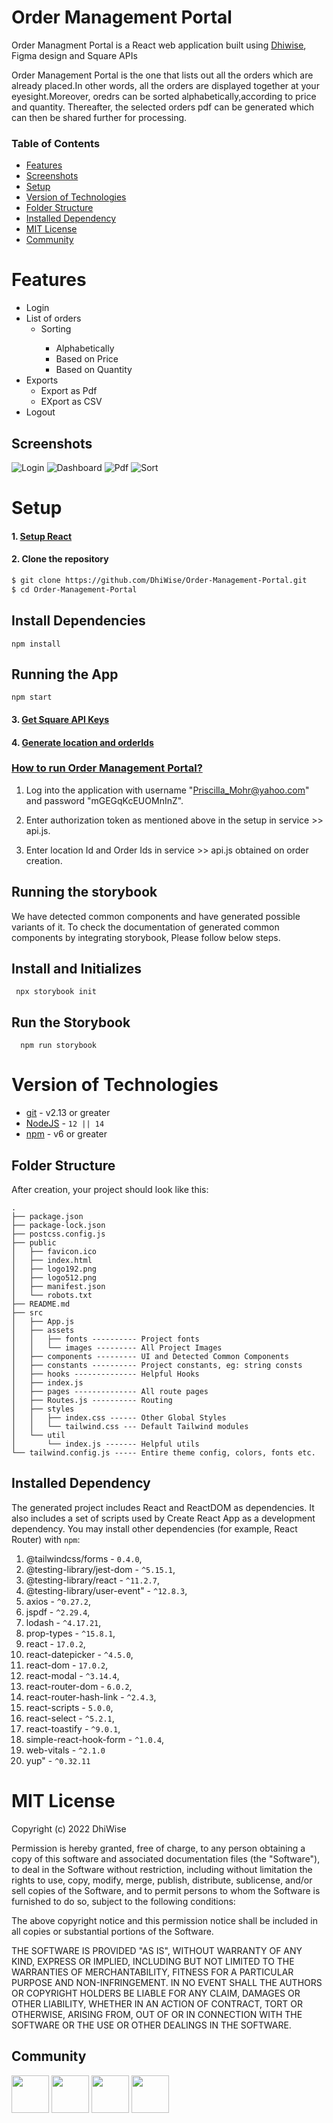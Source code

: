 # Order Management Portal 
Order Managment Portal is a React web application built using [Dhiwise](dhiwise.com), Figma design and Square APIs

Order Management Portal is the one that lists out all the orders which are already placed.In other words, all the orders are displayed together at your eyesight.Moreover, oredrs can be sorted alphabetically,according to price and quantity.
Thereafter, the selected orders pdf can be generated which can then be shared further for processing.

### Table of Contents
- [Features](#features)
- [Screenshots](#screenshots)
- [Setup](#setup)
- [Version of Technologies](#version-of-technologies)
- [Folder Structure](#folder-structure)
- [Installed Dependency](#installed-dependency)
- [MIT License](#mit-license)
- [Community](#community)


# Features
<ul>
<li>Login</li>
<li>
List of orders
<ul>
<li>Sorting</li>
<ul>
<li>Alphabetically </li>
<li>Based on Price </li>
<li>Based on Quantity </li>
</ul>
</ul>
</li>
<li>Exports
<ul>
<li>Export as Pdf</li>
<li>EXport as CSV</li>
</ul>
</li>
<li>Logout</li>
</ul>

## Screenshots
![Login](https://github.com/DhiWise/Order-Management-Portal/blob/master/src/assets/images/login.png) 
![Dashboard](https://github.com/DhiWise/Order-Management-Portal/blob/master/src/assets/images/dashboard.png) 
![Pdf](https://github.com/DhiWise/Order-Management-Portal/blob/master/src/assets/images/pdf.png) 
![Sort](https://github.com/DhiWise/Order-Management-Portal/blob/master/src/assets/images/filter.png) 

# Setup

#### 1. [Setup React](https://reactjs.org/docs/getting-started.html)


#### 2. Clone the repository
```sh
$ git clone https://github.com/DhiWise/Order-Management-Portal.git
$ cd Order-Management-Portal
```
## Install Dependencies

    npm install
## Running the App

    npm start

#### 3. [Get Square API Keys](https://developer.squareup.com/apps)

#### 4. [Generate location and orderIds](https://developer.squareup.com/docs/orders-api/create-orders)



<h3><u>How to run Order Management Portal?</u></h3>

  1. Log into the application with username "Priscilla_Mohr@yahoo.com" and password "mGEGqKcEUOMnInZ".

  2. Enter authorization token as mentioned above in the setup in service >> api.js.

  3. Enter location Id and Order Ids in service >> api.js obtained on order creation.
## Running the storybook

We have detected common components and have generated possible variants of it. To check the documentation of generated common components by integrating storybook, Please follow below steps.

## Install and Initializes

     npx storybook init

## Run the Storybook

      npm run storybook
 
# Version of Technologies

- [git](https://git-scm.com/) - v2.13 or greater
- [NodeJS](https://nodejs.org/en/) - `12 || 14 `
- [npm](https://www.npmjs.com/) - v6 or greater

## Folder Structure

After creation, your project should look like this:

```
.
├── package.json
├── package-lock.json
├── postcss.config.js
├── public
│   ├── favicon.ico
│   ├── index.html
│   ├── logo192.png
│   ├── logo512.png
│   ├── manifest.json
│   └── robots.txt
├── README.md
├── src
│   ├── App.js
│   ├── assets
│   │   ├── fonts ---------- Project fonts
│   │   └── images --------- All Project Images
│   ├── components --------- UI and Detected Common Components
│   ├── constants ---------- Project constants, eg: string consts
│   ├── hooks -------------- Helpful Hooks
│   ├── index.js
│   ├── pages -------------- All route pages
│   ├── Routes.js ---------- Routing
│   ├── styles
│   │   ├── index.css ------ Other Global Styles
│   │   └── tailwind.css --- Default Tailwind modules
│   └── util
│       └── index.js ------- Helpful utils
└── tailwind.config.js ----- Entire theme config, colors, fonts etc.
```
## Installed Dependency

The generated project includes React and ReactDOM as dependencies. It also includes a set of scripts used by Create React App as a development dependency. You may install other dependencies (for example, React Router) with `npm`:


   1. @tailwindcss/forms - `0.4.0`,
   2. @testing-library/jest-dom - `^5.15.1`,
   3. @testing-library/react - `^11.2.7`,
   4. @testing-library/user-event" - `^12.8.3`,
   5. axios - `^0.27.2`,
   6. jspdf - `^2.29.4`,
   7. lodash - `^4.17.21`,
   8. prop-types - `^15.8.1`,
   9. react - `17.0.2`,
   10. react-datepicker - `^4.5.0`,
   11. react-dom - `17.0.2`,
   12. react-modal - `^3.14.4`,
   13. react-router-dom - `6.0.2`,
   14. react-router-hash-link - `^2.4.3`,
   15. react-scripts - `5.0.0`,
   16. react-select - `^5.2.1`,
   17. react-toastify - `^9.0.1`,
   18. simple-react-hook-form - `^1.0.4`,
   19. web-vitals - `^2.1.0`
   20. yup" - `^0.32.11`


# MIT License

Copyright (c) 2022 DhiWise

Permission is hereby granted, free of charge, to any person obtaining a copy
of this software and associated documentation files (the "Software"), to deal
in the Software without restriction, including without limitation the rights
to use, copy, modify, merge, publish, distribute, sublicense, and/or sell
copies of the Software, and to permit persons to whom the Software is
furnished to do so, subject to the following conditions:

The above copyright notice and this permission notice shall be included in all
copies or substantial portions of the Software.

THE SOFTWARE IS PROVIDED "AS IS", WITHOUT WARRANTY OF ANY KIND, EXPRESS OR
IMPLIED, INCLUDING BUT NOT LIMITED TO THE WARRANTIES OF MERCHANTABILITY,
FITNESS FOR A PARTICULAR PURPOSE AND NON-INFRINGEMENT. IN NO EVENT SHALL THE
AUTHORS OR COPYRIGHT HOLDERS BE LIABLE FOR ANY CLAIM, DAMAGES OR OTHER
LIABILITY, WHETHER IN AN ACTION OF CONTRACT, TORT OR OTHERWISE, ARISING FROM,
OUT OF OR IN CONNECTION WITH THE SOFTWARE OR THE USE OR OTHER DEALINGS IN THE
SOFTWARE.
## Community

<a href="https://twitter.com/dhiwise"><img src="https://user-images.githubusercontent.com/35039342/55471524-8e24cb00-5627-11e9-9389-58f3d4419153.png" width="60"></a>
<a href="https://www.linkedin.com/company/dhiwise"><img src="https://user-images.githubusercontent.com/35039342/55471530-94b34280-5627-11e9-8c0e-6fe86a8406d6.png" width="60"></a>
<a href="https://discord.com/invite/rFMnCG5MZ7"><img src="https://user-images.githubusercontent.com/47489894/183043664-b01aac56-0372-458a-bde9-3f2a6bded21b.png" width="60"></a>
<a href="https://www.youtube.com/c/DhiWise"><img src="https://www.gstatic.com/youtube/img/promos/growth/e627e007b3838086012608ef9370c211889f46b95b2335af722b53a2e49a0cd6_122x56.webp" width="60"></a>


